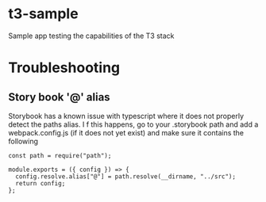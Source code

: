 # t3-sample
Sample app testing the capabilities of the T3 stack

# Troubleshooting
## Story book '@' alias
Storybook has a known issue with typescript where it does not properly detect the paths alias. I f this happens, go to your .storybook path and add a webpack.config.js (if it does not yet exist) and make sure it contains the following
```
const path = require("path");

module.exports = ({ config }) => {
  config.resolve.alias["@"] = path.resolve(__dirname, "../src");
  return config;
};

```